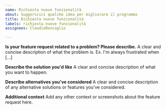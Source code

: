 ```yaml
---
name: Richiesta nuove funzionalità
about: Suggerscici qualche idea per migliorare il programma
title: Richiesta nuove funzionalità
labels: richiesta nuove funzionalità
assignees: ClaudioRoncaglio

---
```


**Is your feature request related to a problem? Please describe.**
A clear and concise description of what the problem is. Ex. I'm always frustrated when [...]

**Describe the solution you'd like**
A clear and concise description of what you want to happen.

**Describe alternatives you've considered**
A clear and concise description of any alternative solutions or features you've considered.

**Additional context**
Add any other context or screenshots about the feature request here.
